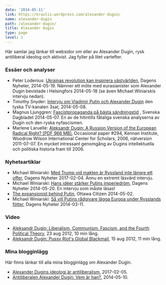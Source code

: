 ```yaml
---
date: '2014-05-11'
link: https://kraulis.wordpress.com/alexander-dugin/
name: alexander-dugin
path: /alexander-dugin/
title: Alexander Dugin
type: page
level: 1
---
```

Här samlar jag länkar till websidor om eller av Alexander Dugin, rysk antiliberal ideolog och aktivist. Jag fyller på litet vartefter.

### Essäer och analyser

- Peter Lodenius: [Ukrainas revolution kan inspirera västvärlden](http://www.dn.se/kultur-noje/kulturdebatt/ukrainas-revolution-kan-inspirera-vastvarlden/), Dagens Nyheter, 2014-05-19. Nämner ett möte med eurasianister som Alexander Dugin bevistade i Helsingfors 2014-05-18 (se även Michael Winiarskis intervju nedan).
- Timothy Snyder: [Intervju om Vladimir Putin och Alexander Dugin](http://www.3sat.de/mediathek/?mode=play&obj=43550) den tyska TV-kanalen 3sat, 2014-05-08.
- Magnus Ljunggren: [Fascistpropaganda på bästa sändningstid](http://www.svd.se/kultur/understrecket/fascistpropaganda-pa-basta-sandningstid_3536734.svd) , Svenska Dagbladet 2014-05-07. En av de hitintills fåtaliga svenska analyserna av Dugin och den ryska nyfascismen.
- Marlene Laruelle: [Aleksandr Dugin: A Russion Version of the European Radical Right? [PDF 966 MB]](http://www.wilsoncenter.org/sites/default/files/OP294.pdf), Occasional paper #294, Kennan Institute, Woodrow Wilson International Center for Scholars, 2006, nätversion 2011-07-07. En mycket intressant genomgång av Dugins intellektuella och politiska historia fram till 2006.

### Nyhetsartiklar

- Michael Winiarski: [Med Trump vid makten är Ryssland inte längre ett offer](http://mobil.dn.se/nyheter/varlden/med-trump-vid-makten-ar-ryssland-inte-langre-ett-offer/), Dagens Nyheter 2017-02-04. Ännu en extremt läsvärd intervju.
- Michael Winiarski: [Hans idéer stärker Putins imperiedröm](http://www.dn.se/nyheter/varlden/hans-ideer-starker-putins-imperiedrom/), Dagens Nyheter 2014-05-20. En intervju som måste läsas!
- [The expansionist behind Putin](http://www.ottawacitizen.com/news/expansionist+behind+Putin/9801689/story.html), Ottawa Citizen 2014-05-02.
- Michael Winiarski: [Så vill Putins rådgivare lägga Europa under Rysslands fötter](http://www.dn.se/nyheter/varlden/sa-vill-putins-radgivare-lagga-europa-under-rysslands-fotter/), Dagens Nyheter 2014-03-11.

### Video

- [Aleksandr Dugin: Liberalism, Communism, Fascism, and the Fourth Political Theory](https://www.youtube.com/watch?v=4QrnJKf-hhE&list=FLoHvOCOuQIUXTr_OGMnkiwQ), 23 aug 2012, 10 min lång.
- [Aleksandr Dugin: Pussy Riot's Global Blackmail](https://www.youtube.com/watch?v=IxhxRyeX8tY&list=FLoHvOCOuQIUXTr_OGMnkiwQ), 15 aug 2012, 11 min lång.

### Mina blogginlägg

Här finns länkar till alla mina blogginlägg om Alexander Dugin.

- [Alexander Dugins ideologi är antiliberalism](/2017/02/05/alexander-dugins-ideologi-ar-antiliberalism/), 2017-02-05.
- [Antiliberalen Alexander Dugin: Vem är han?](/2014/05/10/antiliberalen-alexander-dugin-vem-ar-han/), 2014-05-10.

